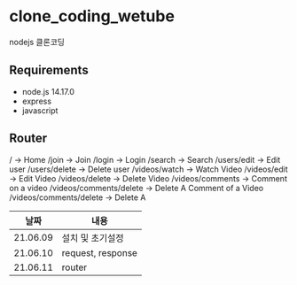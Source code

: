 # clone_coding_wetube
nodejs 클론코딩

## Requirements
- node.js 14.17.0
- express
- javascript

## Router
/ -> Home
/join -> Join
/login -> Login
/search -> Search
/users/edit -> Edit user
/users/delete -> Delete user
/videos/watch -> Watch Video
/videos/edit -> Edit Video
/videos/delete -> Delete Video
/videos/comments -> Comment on a video
/videos/comments/delete -> Delete A Comment of a Video
/videos/comments/delete -> Delete A

|날짜|내용|
|----|----|
|21.06.09| 설치 및 초기설정 |
|21.06.10| request, response|
|21.06.11| router|